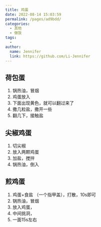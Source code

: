 ```yaml
---
title: 鸡蛋
date: 2022-08-14 15:03:59
permalink: /pages/ad9bdd/
categories:
  - 其他
  - 做饭
tags:
  - 
author: 
  name: Jennifer
  link: https://github.com/Li-Jennifer
---
```


## 荷包蛋

1. 锅热油，冒烟
2. 鸡蛋放入
3. 下面出现黄色，就可以翻过来了
4. 撒几粒盐，撒开一些
5. 翻几下，接触盐


## 尖椒鸡蛋
1. 切尖椒
2. 放入两颗鸡蛋
3. 加盐，搅拌
4. 锅热油，倒入


## 煎鸡蛋

1. 鸡蛋+食盐 （一个指甲盖），打散，10s即可
2. 锅热油，冒烟
3. 放入鸡蛋，
4. 中间挑洞，
5. 一面15s左右
